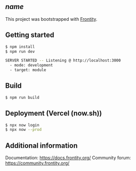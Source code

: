 ## $name$

This project was bootstrapped with [Frontity](https://frontity.org/).
## Getting started

```bash
$ npm install
$ npm run dev

SERVER STARTED -- Listening @ http://localhost:3000
  - mode: development
  - target: module

```

## Build

```bash
$ npm run build
```


## Deployment (Vercel (now.sh))

```bash
$ npx now login
$ npx now --prod
```


## Additional information

Documentation: https://docs.frontity.org/
Community forum: https://community.frontity.org/
